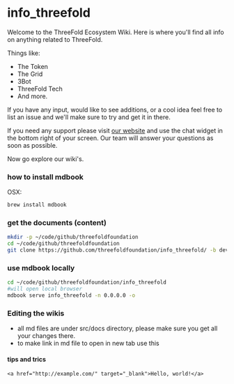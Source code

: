 # info_threefold

Welcome to the ThreeFold Ecosystem Wiki.
Here is where you'll find all info on anything related to ThreeFold.

Things like:
- The Token
- The Grid
- 3Bot
- ThreeFold Tech
- And more.

If you have any input, would like to see additions, or a cool idea feel free to list an issue and we'll make sure to try and get it in there.

If you need any support please visit [our website](https://www.threefold.io) and use the chat widget in the bottom right of your screen.
Our team will answer your questions as soon as possible.

Now go explore our wiki's.

### how to install mdbook

OSX:

```bash
brew install mdbook
```

### get the documents (content)

```bash
mkdir -p ~/code/github/threefoldfoundation
cd ~/code/github/threefoldfoundation
git clone https://github.com/threefoldfoundation/info_threefold/ -b development
```

### use mdbook locally

```bash
cd ~/code/github/threefoldfoundation/info_threefold
#will open local browser
mdbook serve info_threefold -n 0.0.0.0 -o
```

### Editing the wikis

- all md files are under src/docs directory, please make sure you get all your changes there.
- to make link in md file to open in new tab use this 

#### tips and trics

```
<a href="http://example.com/" target="_blank">Hello, world!</a>
```

